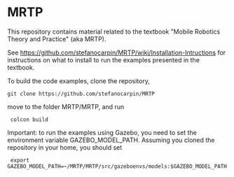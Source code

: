 # MRTP
This repository contains material related to the textbook "Mobile Robotics Theory and Practice" (aka MRTP).

See https://github.com/stefanocarpin/MRTP/wiki/Installation-Intructions for instructions on what to install to run the examples presented in the textbook.

To build the code examples, clone the repository, 

    git clone https://github.com/stefanocarpin/MRTP

move to the folder MRTP/MRTP, and run

     colcon build

Important: to run the examples using Gazebo, you need to set the environment variable GAZEBO_MODEL_PATH. Assuming you cloned the repository in your home, you should set

     export GAZEBO_MODEL_PATH=~/MRTP/MRTP/src/gazeboenvs/models:$GAZEBO_MODEL_PATH
     

